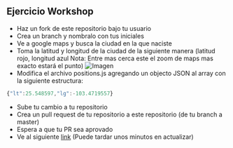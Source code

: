 ## Ejercicio Workshop

- Haz un fork de este repositorio bajo tu usuario
- Crea un branch y nombralo con tus iniciales
- Ve a google maps y busca la ciudad en la que naciste
- Toma la latitud y longitud de la ciudad de la siguiente manera (latitud rojo, longitud azul Nota: Entre mas cerca este el zoom de maps mas exacto estará el punto)
![Imagen](ltlg.png)  
- Modifica el archivo positions.js agregando un objecto JSON al array con la siguiente 
estructura:  
````javascript
{"lt":25.548597,"lg":-103.4719557}
````
- Sube tu cambio a tu repositorio
- Crea un pull request de tu repositorio a este repositorio (de tu branch a master)
- Espera a que tu PR sea aprovado
- Ve al siguiente [link](https://cmedinilla.github.io/github-workshop-map/) (Puede tardar unos minutos en actualizar)
